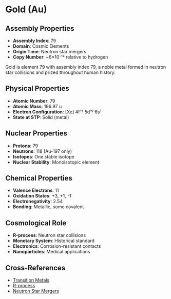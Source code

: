 # Gold (Au)

## Assembly Properties
- **Assembly Index**: 79
- **Domain**: Cosmic Elements
- **Origin Time**: Neutron star mergers
- **Copy Number**: ~6×10⁻¹² relative to hydrogen

Gold is element 79 with assembly index 79, a noble metal formed in neutron star collisions and prized throughout human history.

## Physical Properties
- **Atomic Number**: 79
- **Atomic Mass**: 196.97 u
- **Electron Configuration**: [Xe] 4f¹⁴ 5d¹⁰ 6s¹
- **State at STP**: Solid (metal)

## Nuclear Properties
- **Protons**: 79
- **Neutrons**: 118 (Au-197 only)
- **Isotopes**: One stable isotope
- **Nuclear Stability**: Monoisotopic element

## Chemical Properties
- **Valence Electrons**: 11
- **Oxidation States**: +3, +1, -1
- **Electronegativity**: 2.54
- **Bonding**: Metallic, some covalent

## Cosmological Role
- **R-process**: Neutron star collisions
- **Monetary System**: Historical standard
- **Electronics**: Corrosion-resistant contacts
- **Nanoparticles**: Medical applications

## Cross-References
- [Transition Metals](/domains/cosmic/elements/transition_metals.md)
- [R-process](/domains/cosmic/processes/r_process.md)
- [Neutron Star Mergers](/domains/cosmic/events/neutron_star_mergers.md)